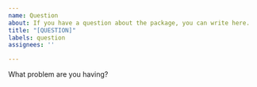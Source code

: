 ```yaml
---
name: Question
about: If you have a question about the package, you can write here.
title: "[QUESTION]"
labels: question
assignees: ''

---
```


What problem are you having?
